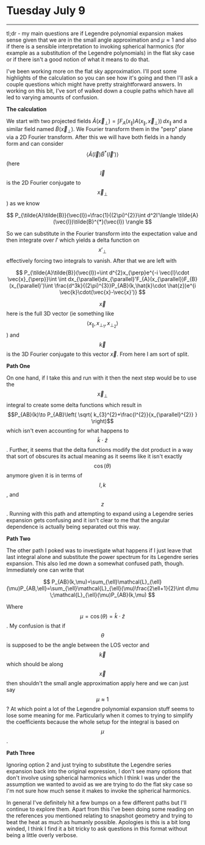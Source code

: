 # Tuesday July 9
---
tl;dr - my main questions are if Legendre polynomial expansion makes sense given that we are in the small angle approximation and $\mu \approx 1$ and also if there is a sensible interpretation to invoking spherical harmonics (for example as a substitution of the Legendre polynomials) in the flat sky case or if there isn't a good notion of what it means to do that.

I've been working more on the flat sky approximation. I'll post some highlights of the calculation so you can see how it's going and then I'll ask a couple questions which might have pretty straightforward answers. In working on this bit, I've sort of walked down a couple paths which have all led to varying amounts of confusion.

**The calculation**

We start with two projected fields $`\tilde{A}(\vec{x}_{\perp})=\int F_{A}(x_{\parallel})A(x_{\parallel},\vec{x}_{\perp})) \, dx_{\parallel}`$ and a similar field named $\tilde{B}(\vec{x}_{\perp})$. We Fourier transform them in the "perp" plane via a 2D Fourier transform. After this we will have both fields in a handy form and can consider $$\langle \tilde{A}(\vec{l})\tilde{B}^{*}(\vec{l}') \rangle$$ (here $$\vec{l}$$ is the 2D Fourier conjugate to $$\vec{x}_{\perp}$$) as we know

$$
P_{\tilde{A}\tilde{B}}(\vec{l})=\frac{1}{(2\pi)^{2}}\int d^2l'\langle \tilde{A}(\vec{l})\tilde{B}^{*}(\vec{l}) \rangle  
$$

So we can substitute in the Fourier transform into the expectation value and then integrate over $l'$ which yields a delta function on $$x'_{\perp}$$ effectively forcing two integrals to vanish. After that we are left with

$$
P_{\tilde{A}\tilde{B}}(\vec{l})=\int d^{2}x_{\perp}e^{-i \vec{l}\cdot \vec{x}_{\perp}}\int \int dx_{\parallel}dx_{\parallel}'F_{A}(x_{\parallel})F_{B}(x_{\parallel}')\int \frac{d^3k}{(2\pi)^{3}}P_{AB}(k,\hat{k}\cdot \hat{z})e^{i \vec{k}\cdot(\vec{x}-\vec{x}')} 
$$

$$\vec{x}$$ here is the full 3D vector (ie something like $$\langle x_{\parallel},x_{\perp_{1}},x_{\perp_{2}} \rangle$$) and $$\vec{k}$$ is the 3D Fourier conjugate to this vector $\vec{x}$. From here I am sort of split.

**Path One**

On one hand, if I take this and run with it then the next step would be to use the $$\vec{x}_{\perp}$$ integral to create some delta functions which result in $$P_{AB}(k)\to P_{AB}\left( \sqrt{ k_{3}^{2}+\frac{l^{2}}{x_{\parallel}^{2}} } \right)$$ which isn't even accounting for what happens to $$\hat{k}\cdot \hat{z}$$. Further, it seems that the delta functions modify the dot product in a way that sort of obscures its actual meaning as it seems like it isn't exactly $$\cos(\theta)$$ anymore given it is in terms of $$l,k$$, and $$z$$. Running with this path and attempting to expand using a Legendre series expansion gets confusing and it isn't clear to me that the angular dependence is actually being separated out this way.

**Path Two**

The other path I poked was to investigate what happens if I just leave that last integral alone and substitute the power spectrum for its Legendre series expansion. This also led me down a somewhat confused path, though. Immediately one can write that 

$$
P_{AB}(k,\mu)=\sum_{\ell}\mathcal{L}_{\ell}(\mu)P_{AB,\ell}=\sum_{\ell}\mathcal{L}_{\ell}(\mu)\frac{2\ell+1}{2}\int d\mu \;\mathcal{L}_{\ell}(\mu)P_{AB}(k,\mu) 
$$

Where $$\mu=\cos(\theta)=\hat{k}\cdot \hat{z}$$.  My confusion is that if $$\theta$$ is supposed to be the angle between the LOS vector and $$\vec{k}$$ which should be along $$\vec{x}$$ then shouldn't the small angle approximation apply here and we can just say $$\mu \approx 1$$? At which point a lot of the Legendre polynomial expansion stuff seems to lose some meaning for me. Particularly when it comes to trying to simplify the coefficients because the whole setup for the integral is based on $$\mu$$.

**Path Three**

Ignoring option 2 and just trying to substitute the Legendre series expansion back into the original expression, I don't see many options that don't involve using spherical harmonics which I think I was under the assumption we wanted to avoid as we are trying to do the flat sky case so I'm not sure how much sense it makes to invoke the spherical harmonics.

In general I've definitely hit a few bumps on a few different paths but I'll continue to explore them. Apart from this I've been doing some reading on the references you mentioned relating to snapshot geometry and trying to beat the heat as much as humanly possible. Apologies is this is a bit long winded, I think I find it a bit tricky to ask questions in this format without being a little overly verbose.
